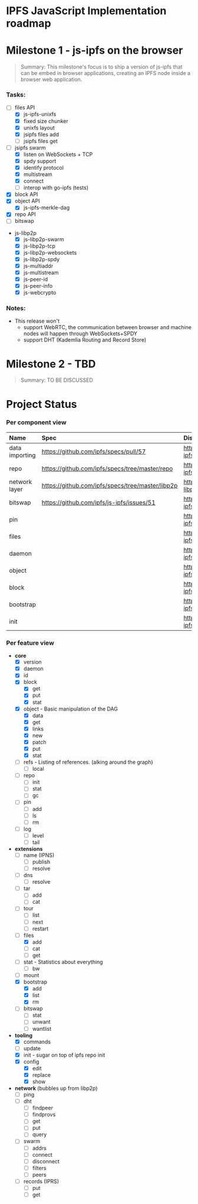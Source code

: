 IPFS JavaScript Implementation roadmap
======================================

# Milestone 1 - js-ipfs on the browser

> Summary: This milestone's focus is to ship a version of js-ipfs that can be embed in browser applications, creating an IPFS node inside a browser web application.

### Tasks:

- [ ] files API
  - [x] js-ipfs-unixfs
  - [x] fixed size chunker
  - [x] unixfs layout
  - [x] jsipfs files add
  - [ ] jsipfs files get
- [ ] jsipfs swarm
  - [x] listen on WebSockets + TCP
  - [x] spdy support
  - [x] identify protocol
  - [x] multistream
  - [x] connect
  - [ ] interop with go-ipfs (tests)
- [x] block API
- [x] object API
  - [x] js-ipfs-merkle-dag
- [x] repo API
- [ ] bitswap
- js-libp2p
  - [x] js-libp2p-swarm
  - [x] js-libp2p-tcp
  - [x] js-libp2p-websockets
  - [x] js-libp2p-spdy
  - [x] js-multiaddr
  - [x] js-multistream
  - [x] js-peer-id
  - [x] js-peer-info
  - [x] js-webcrypto

### Notes:

- This release won't
  - support WebRTC, the communication between browser and machine nodes will happen through WebSockets+SPDY
  - support DHT (Kademlia Routing and Record Store)

# Milestone 2 - TBD

> Summary: TO BE DISCUSSED

# Project Status

### Per component view

| Name | Spec | Disc |
| :----| :----| :----|
| data importing | https://github.com/ipfs/specs/pull/57 | https://github.com/ipfs/js-ipfs/issues/41
| repo | https://github.com/ipfs/specs/tree/master/repo | https://github.com/ipfs/js-ipfs/issues/51
| network layer | https://github.com/ipfs/specs/tree/master/libp2p | https://github.com/diasdavid/js-libp2p/issues
| bitswap | https://github.com/ipfs/js-ipfs/issues/51 | https://github.com/ipfs/js-ipfs/issues/51
| pin | | https://github.com/ipfs/js-ipfs/issues/59
| files | | https://github.com/ipfs/js-ipfs/issues/60
| daemon | | https://github.com/ipfs/js-ipfs/issues/57
| object | | https://github.com/ipfs/js-ipfs/issues/58
| block | |  https://github.com/ipfs/js-ipfs/issues/50
| bootstrap | | https://github.com/ipfs/js-ipfs/issues/46
| init | | https://github.com/ipfs/js-ipfs/issues/42

### Per feature view

- **core**
  - [x] version
  - [x] daemon
  - [x] id
  - [x] block
    - [x] get
    - [x] put
    - [x] stat
  - [x] object - Basic manipulation of the DAG
    - [x] data
    - [x] get
    - [x] links
    - [x] new
    - [x] patch
    - [x] put
    - [x] stat
  - [ ] refs - Listing of references. (alking around the graph)
    - [ ] local
  - [ ] repo
    - [ ] init
    - [ ] stat
    - [ ] gc
  - [ ] pin
    - [ ] add
    - [ ] ls
    - [ ] rm
  - [ ] log
    - [ ] level
    - [ ] tail
- **extensions**
  - [ ] name (IPNS)
    - [ ] publish
    - [ ] resolve
  - [ ] dns
    - [ ] resolve
  - [ ] tar
    - [ ] add
    - [ ] cat
  - [ ] tour
    - [ ] list
    - [ ] next
    - [ ] restart
  - [ ] files
    - [x] add
    - [ ] cat
    - [ ] get
  - [ ] stat - Statistics about everything
    - [ ] bw
  - [ ] mount
  - [x] bootstrap
    - [x] add
    - [x] list
    - [x] rm
  - [ ] bitswap
    - [ ] stat
    - [ ] unwant
    - [ ] wantlist
- **tooling**
  - [x] commands
  - [ ] update
  - [x] init - sugar on top of ipfs repo init
  - [x] config
    - [x] edit
    - [x] replace
    - [x] show
- **network** (bubbles up from libp2p)
  - [ ] ping
  - [ ] dht
    - [ ] findpeer
    - [ ] findprovs
    - [ ] get
    - [ ] put
    - [ ] query
  - [ ] swarm
    - [ ] addrs
    - [ ] connect
    - [ ] disconnect
    - [ ] filters
    - [ ] peers
  - [ ] records (IPRS)
    - [ ] put
    - [ ] get
